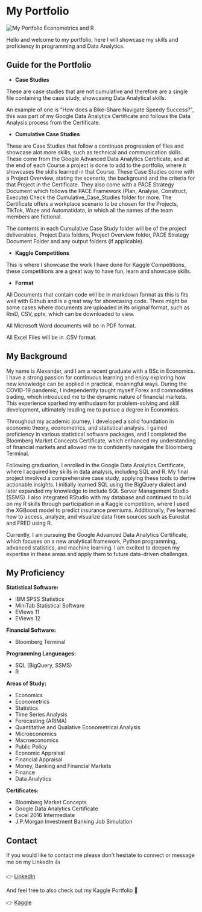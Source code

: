# **My Portfolio**
![My Portfolio Econometrics and R](https://github.com/user-attachments/assets/f4894ec7-b24f-42ce-aba5-e2ab664cca43)

Hello and welcome to my portfolio, here I will showcase my skills and proficiency in programming and Data Analytics.

## Guide for the Portfolio

* **Case Studies**

These are case studies that are not cumulative and therefore are a single file containing the case study, showcasing Data Analytical skills.

An example of one is "How does a Bike-Share Navigate Speedy Success?", this was part of my Google Data Analytics Certificate and follows the Data Analysis process from the Certificate.

* **Cumulative Case Studies**

These are Case Studies that follow a continuos progression of files and showcase alot more skills, such as technical and communication skills. These come from the Google Advanced Data Analytics Certificate, and at the end of each Course a project is done to add to the portfolio, where it showcases the skills learned in that Course. These Case Studies come with a Project Overview, stating the scenario, the background and the criteria for that Project in the Certificate. They also come with a PACE Strategy Document which follows the PACE Framework (Plan, Analyse, Construct, Execute) Check the Cumulative_Case_Studies folder for more. The Certificate offers a workplace scenario to be chosen for the Projects, TikTok, Waze and Automatidata, in which all the names of the team members are fictional.

The contents in each Cumulative Case Study folder will be of the project deliverables, Project Data folders, Project Overview folder, PACE Strategy Document Folder and any output folders (if applicable).

* **Kaggle Competitions**

This is where I showcase the work I have done for Kaggle Competitions, these competitions are a great way to have fun, learn and showcase skills.

* **Format**

All Documents that contain code will be in markdown format as this is fits well with Github and is a great way for showcasing code. There might be some cases where documents are uploaded in its original format, such as RmD, CSV, pptx, which can be downloaded to view.

All Microsoft Word documents will be in PDF format.

All Excel Files will be in .CSV format.

## **My Background**

My name is Alexander, and I am a recent graduate with a BSc in Economics. I have a strong passion for continuous learning and enjoy exploring how new knowledge can be applied in practical, meaningful ways. During the COVID-19 pandemic, I independently taught myself Forex and commodities trading, which introduced me to the dynamic nature of financial markets. This experience sparked my enthusiasm for problem-solving and skill development, ultimately leading me to pursue a degree in Economics.

Throughout my academic journey, I developed a solid foundation in economic theory, econometrics, and statistical analysis. I gained proficiency in various statistical software packages, and I completed the Bloomberg Market Concepts Certificate, which enhanced my understanding of financial markets and allowed me to confidently navigate the Bloomberg Terminal.

Following graduation, I enrolled in the Google Data Analytics Certificate, where I acquired key skills in data analysis, including SQL and R. My final project involved a comprehensive case study, applying these tools to derive actionable insights. I initially learned SQL using the BigQuery dialect and later expanded my knowledge to include SQL Server Management Studio (SSMS). I also integrated RStudio with my database and continued to build on my R skills through participation in a Kaggle competition, where I used the XGBoost model to predict insurance premiums. Additionally, I’ve learned how to access, analyze, and visualize data from sources such as Eurostat and FRED using R.

Currently, I am pursuing the Google Advanced Data Analytics Certificate, which focuses on a new analytical framework, Python programming, advanced statistics, and machine learning. I am excited to deepen my expertise in these areas and apply them to future data-driven challenges.

## **My Proficiency**

**Statistical Software:**
* IBM SPSS Statistics
* MiniTab Statistical Software
* EViews 11
* EViews 12

**Financial Software:**
* Bloomberg Terminal

**Programming Langueages:**
* SQL (BigQuery, SSMS)
* R

**Areas of Study:**
* Economics
* Econometrics
* Statistics
* Time Series Analysis
* Forecasting (ARIMA)
* Quantitative and Qualative Econometrical Analysis
* Microeconomics
* Macroeconomics
* Public Policy
* Economic Appraisal
* Financial Appraisal
* Money, Banking and Financial Markets
* Finance
* Data Analytics


**Certificates:**
* Bloomberg Market Concepts
* Google Data Analytics Certificate
* Excel 2016 Intermediate
* J.P.Morgan Investment Banking Job Simulation

## **Contact**
If you would like to contact me please don't hesitate to connect or message me on my LinkedIn 👍

👉 [LinkedIn](https://www.linkedin.com/in/alexander-thompson-25336b231/)

And feel free to also check out my Kaggle Portfolio 🙂

👉 [Kaggle](https://www.kaggle.com/a1ex21)

